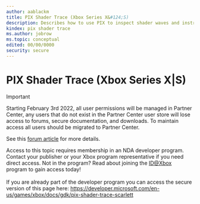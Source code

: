 ```yaml
---
author: aablackm
title: PIX Shader Trace (Xbox Series X&#124;S)
description: Describes how to use PIX to inspect shader waves and instructions.
kindex: pix shader trace
ms.author: jobrow
ms.topic: conceptual
edited: 00/00/0000
security: secure
---
```


# PIX Shader Trace (Xbox Series X&#124;S)
> [!IMPORTANT]
> Starting February 3rd 2022, all user permissions will be managed in Partner Center, any users that do not exist in the Partner Center user store will lose access to forums, secure documentation, and downloads. To maintain access all users should be migrated to Partner Center. <p></p>See this <a href="https://forums.xboxlive.com/articles/132187/breaking-change-user-access-for-forums-secure-docu.html">forum article</a> for more details.  

 Access to this topic requires membership in an NDA developer program. Contact your publisher or your Xbox program representative if you need direct access. Not in the program? Read about joining the <a href="https://www.xbox.com/Developers/id">ID@Xbox</a> program to gain access today!  <br/><br/>If you are already part of the developer program you can access the secure version of this page here: <a target="_blank" href="https://developer.microsoft.com/en-us/games/xbox/docs/gdk/pix-shader-trace-scarlett">https://developer.microsoft.com/en-us/games/xbox/docs/gdk/pix-shader-trace-scarlett</a>